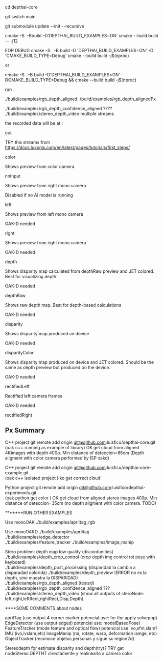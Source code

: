 cd depthai-core

git switch main

git submodule update --init --recursive

cmake -S. -Bbuild -D'DEPTHAI_BUILD_EXAMPLES=ON'
cmake --build build -- -j12

FOR DEBUG
cmake -S . -B build -D 'DEPTHAI_BUILD_EXAMPLES=ON' -D 'CMAKE_BUILD_TYPE=Debug' 
cmake --build build -j$(nproc)


or

cmake -S . -B build -D'DEPTHAI_BUILD_EXAMPLES=ON' -DCMAKE_BUILD_TYPE=Debug && cmake --build build -j$(nproc)


run

./build/examples/rgb_depth_aligned 
./build/examples/rgb_depth_alignedPx 

./build/examples/rgb_depth_confidence_aligned    ????
./build/examples/stereo_depth_video      multiple streams


the recorded data will be at :

out






TRY this streams   from  https://docs.luxonis.com/en/latest/pages/tutorials/first_steps/

color

Shows preview from color camera

nnInput

Shows preview from right mono camera

Disabled if no AI model is running

left

Shows preview from left mono camera

OAK-D needed

right

Shows preview from right mono camera

OAK-D needed

depth

Shows disparity map calculated from depthRaw preview and JET colored. Best for visualizing depth

OAK-D needed

depthRaw

Shows raw depth map. Best for depth-based calculations

OAK-D needed

disparity

Shows disparity map produced on device

OAK-D needed

disparityColor

Shows disparity map produced on device and JET colored. Should be the same as depth preview but produced on the device.

OAK-D needed

rectifiedLeft

Rectified left camera frames

OAK-D needed

rectifiedRight






## Px Summary

C++ project
git remote add origin git@github.com:luisfico/depthai-core.git	     
(oak c++ running as example of library) OK get cloud from aligned 4Kimages with depth 400p. Min distance of deteccion=65cm   (Depth aligment with color camera performed by ISP oakd)

C++ project
git remote add origin git@github.com:luisfico/depthai-core-example.git  
(oak c++ isolated project ) ko get correct cloud  

Python project
git remote add origin git@github.com:luisfico/depthai-experiments.git   
(oak python get color ) OK get cloud from aligned stereo images 400p. Min distance of deteccion=35cm (no depth aligment with color camera. TODO)




*******RUN OTHER EXAMPLES

Use monoOAK
    ./build/examples/apriltag_rgb 

Use monoOAKD
    ./build/examples/apriltag       
    ./build/examples/edge_detector  
    ./build/examples/feature_tracker
    ./build/examples/image_manip

Stero problem: depth map low quality (discontunities)
    ./build/examples/depth_crop_control   (crop depth img control roi pose with keyboard)  
    ./build/examples/depth_post_processing  (disparidad la cambia a disparadad colorida)
    ./build/examples/depth_preview    (ERROR no es la depth, sino muestra la DISPARIDAD)         
    ./build/examples/rgb_depth_aligned (tested)
    ./build/examples/rgb_depth_confidence_aligned   ???
    ./build/examples/stereo_depth_video  (show all outputs of steroNode: left,right,leftRect,rightRect,Disp,Depth)



****SOME COMMENTS about nodes

aprilTag        (use output 4 corner marker     potencial use: for the apply solvepnp)
EdgeDetector    (use output edged)              potencial use: modelBasedPose)
FeatureTracker  (mode feature and optical flow) potencial use: vo,sfm,slam?
IMU             (ivo,ivslam,etc)
ImageManip      (roi, rotate, warp, deformation iamge, etc)
ObjectTracker   (reconoce objetos,personas  y sigue su region2d)







Stereodepth   for estimate disparity and depth(try)?
TRY get nodeStereo.DEPTHT   directamente  y  realinearlo a camera color
